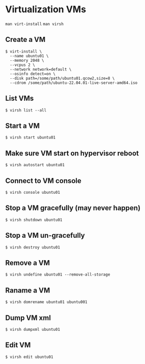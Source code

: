 # Virtualization VMs

`man virt-install` `man virsh`

## Create a VM
```
$ virt-install \
  --name ubuntu01 \
  --memory 2048 \
  --vcpus 2 \
  --network network=default \
  --osinfo detect=on \
  --disk path=/some/path/ubuntu01.qcow2,size=8 \
  --cdrom /some/path/ubuntu-22.04.01-live-server-amd64.iso
```

## List VMs
```
$ virsh list --all
```

## Start a VM
```
$ virsh start ubuntu01
```

## Make sure VM start on hypervisor reboot
```
$ virsh autostart ubuntu01
```

## Connect to VM console
```
$ virsh console ubuntu01
```

## Stop a VM gracefully (may never happen)
```
$ virsh shutdown ubuntu01
```

## Stop a VM un-gracefully
```
$ virsh destroy ubuntu01
```

## Remove a VM
```
$ virsh undefine ubuntu01 --remove-all-storage
```

## Raname a VM
```
$ virsh domrename ubuntu01 ubuntu001
```

## Dump VM xml
```
$ virsh dumpxml ubuntu01
```

## Edit VM
```
$ virsh edit ubuntu01
```

